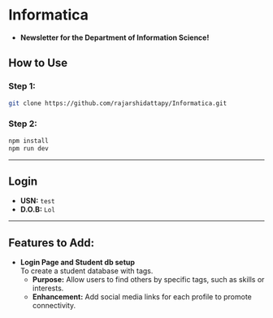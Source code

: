 # Informatica

- **Newsletter for the Department of Information Science!**

## How to Use

### Step 1:

```bash
git clone https://github.com/rajarshidattapy/Informatica.git
```

### Step 2:

```bash
npm install
npm run dev
```

---

## Login

- **USN:** `test`  
- **D.O.B:** `Lol`

---

## Features to Add:

- **Login Page and Student db setup**  
  To create a student database with tags.  
  - **Purpose:** Allow users to find others by specific tags, such as skills or interests.  
  - **Enhancement:** Add social media links for each profile to promote connectivity.

